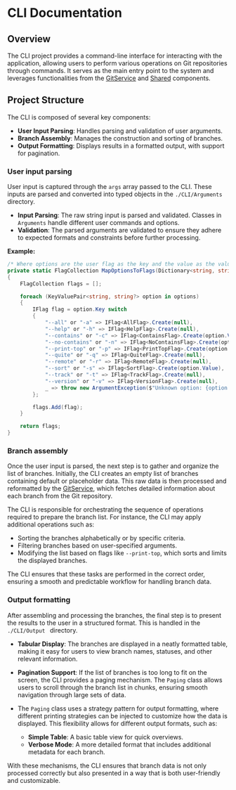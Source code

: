 # CLI Documentation

## Overview
The CLI project provides a command-line interface for interacting with the application, allowing users to perform various operations on Git repositories through commands. It serves as the main entry point to the system and leverages functionalities from the [GitService](./GitService.md) and [Shared](./Shared.md) components.

## Project Structure

The CLI is composed of several key components:
- **User Input Parsing**: Handles parsing and validation of user arguments.
- **Branch Assembly**: Manages the construction and sorting of branches.
- **Output Formatting**: Displays results in a formatted output, with support for pagination.

### User input parsing
User input is captured through the `args` array passed to the CLI. These inputs are parsed and converted into typed objects in the `./CLI/Arguments` directory.

- **Input Parsing**: The raw string input is parsed and validated. Classes in `Arguments` handle different user commands and options.
- **Validation**: The parsed arguments are validated to ensure they adhere to expected formats and constraints before further processing.

**Example:**
```csharp
/* Where options are the user flag as the key and the value as the value in the dictionary */
private static FlagCollection MapOptionsToFlags(Dictionary<string, string?> options)
{
    FlagCollection flags = [];

    foreach (KeyValuePair<string, string?> option in options)
    {
        IFlag flag = option.Key switch
        {
            "--all" or "-a" => IFlag<AllFlag>.Create(null),
            "--help" or "-h" => IFlag<HelpFlag>.Create(null),
            "--contains" or "-c" => IFlag<ContainsFlag>.Create(option.Value),
            "--no-contains" or "-n" => IFlag<NoContainsFlag>.Create(option.Value),
            "--print-top" or "-p" => IFlag<PrintTopFlag>.Create(option.Value),
            "--quite" or "-q" => IFlag<QuiteFlag>.Create(null),
            "--remote" or "-r" => IFlag<RemoteFlag>.Create(null),
            "--sort" or "-s" => IFlag<SortFlag>.Create(option.Value),
            "--track" or "-t" => IFlag<TrackFlag>.Create(null),
            "--version" or "-v" => IFlag<VersionFlag>.Create(null),
            _ => throw new ArgumentException($"Unknown option: {option.Key}")
        };

        flags.Add(flag);
    }

    return flags;
}
```

### Branch assembly
Once the user input is parsed, the next step is to gather and organize the list of branches. Initially, the CLI creates an empty list of branches containing default or placeholder data. This raw data is then processed and reformatted by the [GitService](./GitService.md), which fetches detailed information about each branch from the Git repository.

The CLI is responsible for orchestrating the sequence of operations required to prepare the branch list. For instance, the CLI may apply additional operations such as:

- Sorting the branches alphabetically or by specific criteria.
- Filtering branches based on user-specified arguments.
- Modifying the list based on flags like `--print-top`, which sorts and limits the displayed branches.

The CLI ensures that these tasks are performed in the correct order, ensuring a smooth and predictable workflow for handling branch data.

### Output formatting
After assembling and processing the branches, the final step is to present the results to the user in a structured format. This is handled in the `./CLI/Output ` directory.

- **Tabular Display**: The branches are displayed in a neatly formatted table, making it easy for users to view branch names, statuses, and other relevant information.

- **Pagination Support**: If the list of branches is too long to fit on the screen, the CLI provides a paging mechanism. The `Paging` class allows users to scroll through the branch list in chunks, ensuring smooth navigation through large sets of data.

- The `Paging` class uses a strategy pattern for output formatting, where different printing strategies can be injected to customize how the data is displayed. This flexibility allows for different output formats, such as:
  - **Simple Table**: A basic table view for quick overviews.
  - **Verbose Mode**: A more detailed format that includes additional metadata for each branch.

With these mechanisms, the CLI ensures that branch data is not only processed correctly but also presented in a way that is both user-friendly and customizable.